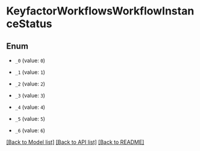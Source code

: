# KeyfactorWorkflowsWorkflowInstanceStatus

## Enum


* `_0` (value: `0`)

* `_1` (value: `1`)

* `_2` (value: `2`)

* `_3` (value: `3`)

* `_4` (value: `4`)

* `_5` (value: `5`)

* `_6` (value: `6`)


[[Back to Model list]](../README.md#documentation-for-models) [[Back to API list]](../README.md#documentation-for-api-endpoints) [[Back to README]](../README.md)


